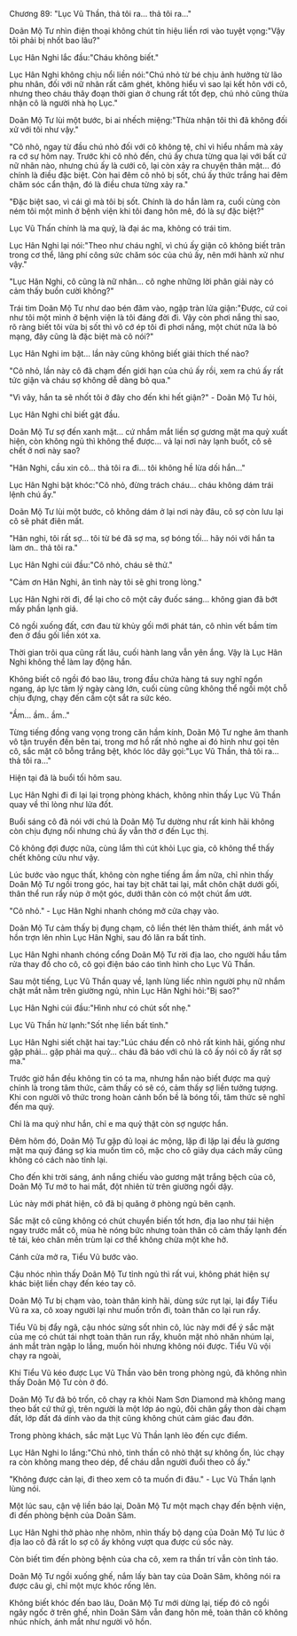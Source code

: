 




Chương 89: "Lục Vũ Thần, thả tôi ra… thả tôi ra…"


Doãn Mộ Tư nhìn điện thoại không chút tín hiệu liền rơi vào tuyệt vọng:"Vậy tôi phải bị nhốt bao lâu?"

Lục Hân Nghi lắc đầu:"Cháu không biết."

Lục Hân Nghi không chịu nổi liền nói:"Chú nhỏ từ bé chịu ảnh hưởng từ lão phu nhân, đối với nữ nhân rất căm ghét, không hiểu vì sao lại kết hôn với cô, nhưng theo cháu thây đoạn thời gian ở chung rất tốt đẹp, chú nhỏ cũng thừa nhận cô là người nhà họ Lục."

Doãn Mộ Tư lùi một bước, bi ai nhếch miệng:"Thừa nhận tôi thì đã không đối xử với tôi như vậy."

"Cô nhỏ, ngay từ đầu chú nhỏ đối với cô không tệ, chỉ vì hiểu nhầm mà xảy ra cớ sự hôm nay. Trước khi cô nhỏ đến, chú ấy chưa từng qua lại với bất cứ nữ nhân nào, nhưng chú ấy là cưới cô, lại còn xảy ra chuyện thân mật… đó chính là điều đặc biệt. Còn hai đêm cô nhỏ bị sốt, chú ấy thức trắng hai đêm chăm sóc cẩn thận, đó là điều chưa từng xảy ra."

"Đặc biệt sao, vì cái gì mà tôi bị sốt. Chính là do hắn làm ra, cuối cùng còn ném tôi một mình ở bệnh viện khi tôi đang hôn mê, đó là sự đặc biệt?"

Lục Vũ Thấn chính là ma quỷ, là đại ác ma, không có trái tim.

Lục Hân Nghi lại nói:"Theo như cháu nghĩ, vì chú ấy giận cô không biết trân trong cơ thể, lãng phí công sức chăm sóc của chú ấy, nên mới hành xử như vậy."

"Lục Hân Nghi, cô cũng là nữ nhân… cô nghe những lời phân giải này có cảm thấy buồn cười không?"

Trái tim Doãn Mộ Tư như dao bén đâm vào, ngập tràn lửa giận:"Được, cứ coi như tôi một mình ở bệnh viện là tôi đáng đời đi. Vậy còn phơi nắng thì sao, rõ ràng biết tôi vừa bị sốt thì vô cớ ép tôi đi phơi nắng, một chút nữa là bỏ mạng, đây cũng là đặc biệt mà cô nói?"

Lục Hân Nghi im bặt… lần này cũng không biết giải thích thế nào?

"Cô nhỏ, lần này cô đã chạm đến giới hạn của chú ấy rồi, xem ra chú ấy rất tức giận và cháu sợ không dễ dàng bỏ qua."

"Vì vây, hắn ta sẽ nhốt tôi ở đây cho đến khi hết giận?" - Doãn Mộ Tư hỏi,

Lục Hân Nghi chỉ biết gật đầu.

Doãn Mộ Tư sợ đến xanh mặt… cứ nhắm mắt liền sợ gương mặt ma quỷ xuất hiện, còn không ngủ thì không thể được… vả lại nơi này lạnh buốt, cô sẽ chết ở nơi này sao?

"Hân Nghi, cầu xin cô… thả tôi ra đi… tôi không hề lừa dối hắn…"

Lục Hân Nghi bật khóc:"Cô nhỏ, đừng trách cháu… cháu không dám trái lệnh chú ấy."

Doãn Mộ Tư lùi một bước, cô không dám ở lại nơi này đâu, cô sợ còn lưu lại cô sẽ phát điên mất.

"Hân nghi, tôi rất sợ… tôi từ bé đã sợ ma, sợ bóng tối… hãy nói với hắn ta làm ơn.. thả tôi ra."

Lục Hân Nghi cúi đầu:"Cô nhỏ, cháu sẽ thử."

"Cảm ơn Hân Nghi, ân tình này tôi sẽ ghi trong lòng."

Lục Hân Nghi rời đi, để lại cho cô một cây đuốc sáng… không gian đã bớt mấy phần lạnh giá.

Cô ngồi xuống đất, cơn đau từ khủy gối mới phát tán, cô nhìn vết bầm tím đen ở đầu gối liền xót xa.

Thời gian trôi qua cũng rất lâu, cuối hành lang vẫn yên ắng. Vậy là Lục Hân Nghi không thể làm lay động hắn.

Không biết cô ngồi đó bao lâu, trong đầu chứa hàng tá suy nghĩ ngổn ngang, áp lực tâm lý ngày càng lớn, cuối cùng cũng không thể ngồi một chỗ chịu đựng, chạy đến cầm cột sắt ra sức kéo.

"Ầm… ầm.. ầm.."

Từng tiếng đồng vang vọng trong căn hầm kính, Doãn Mộ Tư nghe âm thanh vô tận truyền đến bên tai, trong mơ hồ rất nhỏ nghe ai đó hình như gọi tên cô, sắc mặt cô bỗng trắng bệt, khóc lóc dãy gọi:"Lục Vũ Thần, thả tôi ra… thả tôi ra…"

Hiện tại đã là buổi tối hôm sau.

Lục Hân Nghi đi đi lại lại trong phòng khách, không nhìn thấy Lục Vũ Thần quay về thì lòng như lửa đốt.

Buổi sáng cô đã nói với chú là Doãn Mộ Tư dường như rất kinh hãi không còn chịu đựng nổi nhưng chú ấy vẫn thờ ơ đến Lục thị.

Cô không đợi được nữa, cùng lắm thì cút khỏi Lục gia, cô không thể thấy chết không cứu như vậy.

Lúc bước vào ngục thất, không còn nghe tiếng ầm ầm nữa, chỉ nhìn thấy Doãn Mộ Tư ngồi trong góc, hai tay bịt chăt tai lại, mắt chôn chặt dưới gối, thân thể run rẩy núp ở một góc, dưới thân còn có một chút ẩm ướt.

"Cô nhỏ." - Lục Hân Nghi nhanh chóng mở cửa chạy vào.

Doãn Mộ Tư cảm thấy bị đụng chạm, cô liền thét lên thảm thiết, ánh mắt vô hồn trợn lên nhìn Lục Hân Nghi, sau đó lăn ra bất tỉnh.

Lục Hân Nghi nhanh chóng cổng Doãn Mộ Tư rời địa lao, cho người hầu tắm rửa thay đồ cho cô, cô gọi điện báo cáo tình hình cho Lục Vũ Thần.

Sau một tiếng, Lục Vũ Thần quay về, lạnh lùng liếc nhìn người phụ nữ nhắm chặt mắt nằm trên giường ngủ, nhìn Lục Hân Nghi hỏi:"Bị sao?"

Lục Hân Nghi cúi đầu:"Hình như có chút sốt nhẹ."

Lục Vũ Thần hừ lạnh:"Sốt nhẹ liền bất tỉnh."

Lục Hân Nghi siết chặt hai tay:"Lúc cháu đến cô nhỏ rất kinh hãi, giống như gặp phải… gặp phải ma quỷ… cháu đã báo với chú là cô ấy nói cô ấy rất sợ ma."

Trước giờ hắn đều không tin có ta ma, nhưng hắn nào biết được ma quỷ chính là trong tâm thức, cảm thấy có sẽ có, cảm thấy sợ liền tưởng tượng. Khi con người vô thức trong hoàn cảnh bốn bề là bóng tối, tâm thức sẽ nghĩ đến ma quỷ.

Chỉ là ma quỷ như hắn, chỉ e ma quỷ thật còn sợ ngược hắn.

Đêm hôm đó, Doãn Mộ Tư gặp đủ loại ác mộng, lặp đi lặp lại đều là gương mặt ma quỷ đáng sợ kia muốn tìm cô, mặc cho cô giãy dụa cách mấy cũng không có cách nào tỉnh lại.

Cho đến khi trời sáng, ánh nắng chiếu vào gương mặt trắng bệch của cô, Doãn Mộ Tư mở to hai mắt, đột nhiên từ trên giường ngồi dậy.

Lúc này mới phát hiện, cô đã bị quăng ở phòng ngủ bên cạnh.

Sắc mặt cô cũng không có chút chuyển biến tốt hơn, địa lao như tái hiện ngay trước mắt cô, mùa hè nóng bức nhưng toàn thân cô cảm thấy lạnh đến tê tái, kéo chăn mền trùm lại cơ thể không chừa một khe hở.

Cánh cửa mở ra, Tiểu Vũ bước vào.

Cậu nhóc nhìn thấy Doãn Mộ Tư tỉnh ngủ thì rất vui, không phát hiện sự khác biệt liền chạy đến kéo tay cô.

Doãn Mộ Tư bị chạm vào, toàn thân kinh hãi, dùng sức rụt lại, lại đẩy Tiểu Vũ ra xa, cô xoay người lại như muốn trốn đi, toàn thân co lại run rẩy.

Tiểu Vũ bị đẩy ngã, cậu nhóc sửng sốt nhìn cô, lúc này mới để ý sắc mặt của mẹ có chút tái nhợt toàn thân run rẩy, khuôn mặt nhỏ nhăn nhúm lại, ánh mắt tràn ngập lo lắng, muốn hỏi nhưng không nói được. Tiểu Vũ vội chạy ra ngoài,

Khi Tiểu Vũ kéo được Lục Vũ Thần vào bên trong phòng ngủ, đã không nhìn thấy Doãn Mộ Tư còn ở đó.

Doãn Mộ Tư đã bỏ trốn, cô chạy ra khỏi Nam Sơn Diamond mà không mang theo bất cứ thứ gì, trên người là một lớp áo ngủ, đôi chân gầy thon dài chạm đất, lớp đất đá dính vào da thịt cũng không chút cảm giác đau đớn.

Trong phòng khách, sắc mặt Lục Vũ Thần lạnh lẽo đến cực điểm.

Lục Hân Nghi lo lắng:"Chú nhỏ, tinh thần cô nhỏ thật sự không ổn, lúc chạy ra còn không mang theo dép, để cháu dẫn người đuổi theo cô ấy."

"Không được cản lại, đi theo xem cô ta muốn đi đâu." - Lục Vũ Thần lạnh lùng nói.

Một lúc sau, cận vệ liền báo lại, Doãn Mộ Tư một mạch chạy đến bệnh viện, đi đến phòng bệnh của Doãn Sâm.

Lục Hân Nghi thở phào nhẹ nhõm, nhìn thấy bộ dạng của Doãn Mộ Tư lúc ở địa lao cô đã rất lo sợ cô ấy không vượt qua được cú sốc này.

Còn biết tìm đến phòng bệnh của cha cô, xem ra thần trí vẫn còn tỉnh táo.

Doãn Mộ Tư ngồi xuống ghế, nắm lấy bàn tay của Doãn Sâm, không nói ra được câu gì, chỉ một mực khóc rống lên.

Không biết khóc đến bao lâu, Doãn Mộ Tư mới dừng lại, tiếp đó cô ngồi ngây ngốc ở trên ghế, nhìn Doãn Sâm vẫn đang hôn mê, toàn thân cô không nhúc nhích, ánh mắt như người vô hồn.




